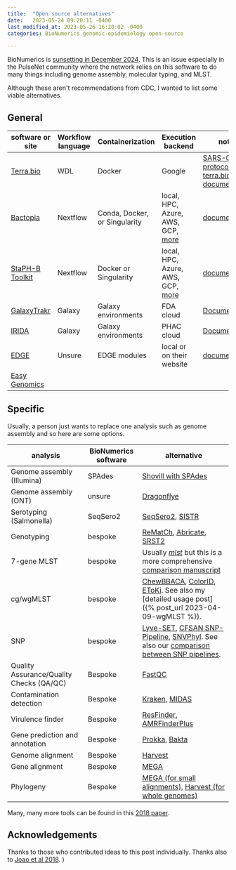 ```yaml
---
title:  "Open source alternatives"
date:   2023-05-24 09:20:11 -0400
last_modified_at: 2023-05-26 16:20:02 -0400
categories: BioNumerics genomic-epidemiology open-source

---
```


BioNumerics is [sunsetting in December 2024](https://www.applied-maths.com/news/bionumerics-phasing-out).
This is an issue especially in the PulseNet community where the network relies on this software to do many things including
genome assembly,
molecular typing,
and MLST.

Although these aren't recommendations from CDC, I wanted to list some viable alternatives.

## General

| software or site | Workflow language | Containerization | Execution backend | notes |
|------------------|-------------------|-----------------|---------------|-------|
| [Terra.bio](https://terra.bio/)        | WDL | Docker | Google | [SARS-CoV-2 protocols](https://www.protocols.io/workspaces/toastpublic/publications), [terra.bio documentation](https://terra.bio/resources/getting-started/) |
| [Bactopia](https://bactopia.github.io/) | Nextflow | Conda, Docker, or Singularity | local, HPC, Azure, AWS, GCP, [more](https://www.nextflow.io/docs/latest/executor.html)| [documentation](https://bactopia.github.io/) |
| [StaPH-B Toolkit](https://staphb.org/staphb_toolkit/) | Nextflow | Docker or Singularity | local, HPC, Azure, AWS, GCP, [more](https://www.nextflow.io/docs/latest/executor.html) | [documentation](https://staphb.org/staphb_toolkit/) |
| [GalaxyTrakr](https://galaxytrakr.org/) | Galaxy | Galaxy environments | FDA cloud | [Documentation](https://galaxyproject.org/support/) |
| [IRIDA](https://sfu.irida.ca/) | Galaxy | Galaxy environments | PHAC cloud | [Documentation](http://www.irida.ca/getting-started/) |
| [EDGE](https://edgebioinformatics.org/) | Unsure | EDGE modules | local or on their website | [documentation](https://edgebioinformatics.org/) |
| [Easy Genomics](https://www.easygenomics.org/) |

## Specific

Usually, a person just wants to replace one analysis such as genome assembly and so here are some options.

| analysis | BioNumerics software | alternative |
|----------|----------------------|-------------|
| Genome assembly (Illumina) | SPAdes        | [Shovill with SPAdes](https://github.com/tseemann/shovill) |
| Genome assembly (ONT) | unsure | [Dragonflye](https://github.com/rpetit3/dragonflye) |
| Serotyping (Salmonella) | SeqSero2 | [SeqSero2](http://www.denglab.info/SeqSero), [SISTR](https://lfz.corefacility.ca/sistr-app/) |
| Genotyping | bespoke | [ReMatCh](http://github.com/B-UMMI/ReMatCh), [Abricate](https://github.com/tseemann/abricate/issues), [SRST2](http://github.com/katholt/srst2) |
| 7-gene MLST | bespoke | Usually [_mlst_](https://github.com/tseemann/mlst) but this is a more comprehensive [comparison manuscript](https://www.ncbi.nlm.nih.gov/pmc/articles/PMC5610716/) |
| cg/wgMLST | bespoke | [ChewBBACA](https://chewbbaca.online/), [ColorID](https://github.com/hcdenbakker/colorid), [EToKi](https://github.com/zheminzhou/EToKi). See also my [detailed usage post]({% post_url 2023-04-09-wgMLST %}). |
| SNP       | bespoke | [Lyve-SET](https://github.com/lskatz/lyve-SET), [CFSAN SNP-Pipeline](https://snp-pipeline.readthedocs.io/en/latest/), [SNVPhyl](https://github.com/phac-nml/irida/tree/master). See also our [comparison between SNP pipelines](https://www.frontiersin.org/articles/10.3389/fmicb.2017.00375/full). |
| Quality Assurance/Quality Checks (QA/QC) | Bespoke | [FastQC](http://www.bioinformatics.babraham.ac.uk/projects/fastqc/) |
| Contamination detection | Bespoke | [Kraken](https://ccb.jhu.edu/software/kraken/), [MIDAS](https://github.com/snayfach/MIDAS) |
| Virulence finder | Bespoke | [ResFinder](https://cge.cbs.dtu.dk/services/ResFinder/), [AMRFinderPlus](https://github.com/ncbi/amr) |
| Gene prediction and annotation | Bespoke | [Prokka](http://github.com/tseemann/prokka), [Bakta](https://github.com/oschwengers/bakta#database) |
| Genome alignment | Bespoke | [Harvest](http://harvest.readthedocs.io/en/latest/) |
| Gene alignment | Bespoke | [MEGA](https://www.megasoftware.net/) |
| Phylogeny | Bespoke | [MEGA (for small alignments)](https://www.megasoftware.net/), [Harvest (for whole genomes)](http://harvest.readthedocs.io/en/latest) |

Many, many more tools can be found in this [2018 paper](https://www.sciencedirect.com/science/article/pii/S1198743X17307097?via%3Dihub).

## Acknowledgements

Thanks to those who contributed ideas to this post individually.
Thanks also to [Joao et al 2018](https://www.sciencedirect.com/science/article/pii/S1198743X17307097?via%3Dihub).
)
